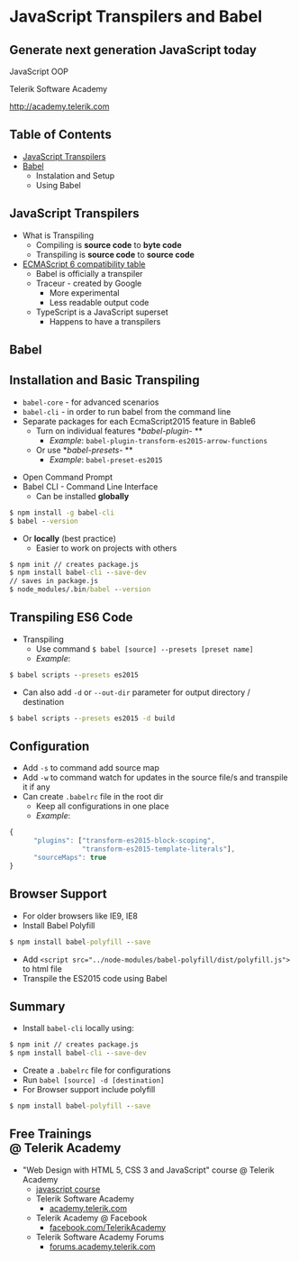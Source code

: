 <!-- section start -->
<!-- attr: { id:'', class:'slide-title', showInPresentation:true, hasScriptWrapper:true } -->
# JavaScript Transpilers and Babel
## Generate next generation JavaScript today
<article class="signature">
	<p class="signature-course">JavaScript OOP</p>
	<p class="signature-initiative">Telerik Software Academy</p>
	<a href="http://academy.telerik.com " class="signature-link">http://academy.telerik.com </a>
</div>

<!-- attr: { id:'', showInPresentation:true, hasScriptWrapper:true } -->
# Table of Contents
- [JavaScript Transpilers](#js-transpilers)
- [Babel](#babel)
  - Instalation and Setup
  - Using Babel


<!-- section start -->

<!-- attr: { id:'js-transpilers', class:'slide-section', showInPresentation:true, hasScriptWrapper:true } -->
# JavaScript Transpilers

<!-- attr: { showInPresentation:true, hasScriptWrapper:true } -->
<!-- # JavaScript Transpilers -->
- What is Transpiling
  - Compiling is **source code** to **byte code**
  - Transpiling is **source code** to **source code**
- [ECMAScript 6 compatibility table](http://kangax.github.io/compat-table/es6/)
  - Babel is officially a  transpiler
  - Traceur - created by Google
    - More experimental
    - Less readable output code
  - TypeScript is a JavaScript superset
    - Happens to have a transpilers




<!-- section start -->

<!-- attr: { id:'babel', class:'slide-section', showInPresentation:true, hasScriptWrapper:true } -->
# Babel
## Installation and Basic Transpiling

<!-- attr: { showInPresentation:true, hasScriptWrapper:true } -->
<!-- # Babel -->
- `babel-core` - for advanced scenarios
- `babel-cli` - in order to run babel from the command line
- Separate packages for each EcmaScript2015 feature in Bable6 
  - Turn on individual features **babel-plugin-* **
    - _Example_: `babel-plugin-transform-es2015-arrow-functions`
  - Or use **babel-presets-* **
    - _Example_: `babel-preset-es2015`

<!-- attr: { showInPresentation:true, hasScriptWrapper:true } -->
<!-- # Installation -->
- Open Command Prompt
- Babel CLI - Command Line Interface
  - Can be installed **globally**

```cmd
$ npm install -g babel-cli
$ babel --version
```
  - Or **locally** (best practice)
    - Easier to work on projects with others

```cmd
$ npm init // creates package.js
$ npm install babel-cli --save-dev
// saves in package.js
$ node_modules/.bin/babel --version
```

<!-- attr: { showInPresentation:true, hasScriptWrapper:true } -->
# Transpiling ES6 Code
- Transpiling
  - Use command `$ babel [source] --presets [preset name]`
  - _Example_:
```cmd
$ babel scripts --presets es2015
```
  - Can also add `-d` or `--out-dir` parameter for output directory / destination
```cmd
$ babel scripts --presets es2015 -d build
```

<!-- attr: { showInPresentation:true, hasScriptWrapper:true } -->
# Configuration
- Add `-s` to command add source map
- Add `-w` to command watch for updates in the source file/s and transpile it if any
- Can create `.babelrc` file in the root dir
  - Keep all configurations in one place
  - _Example_:
```js
{ 
      "plugins": ["transform-es2015-block-scoping",
                  "transform-es2015-template-literals"],
      "sourceMaps": true
}
```

<!-- attr: { class:'slide-section demo', showInPresentation:true, hasScriptWrapper:true } -->
<!-- # Transpiling ES6 Code
## [Demo]() -->



<!-- section start -->

<!-- attr: { id:'browser-support', class:'slide-section', showInPresentation:true, hasScriptWrapper:true } -->
<!-- # Babel
## Browser Support -->

<!-- attr: { showInPresentation:true, hasScriptWrapper:true } -->
# Browser Support
- For older browsers like IE9, IE8
- Install Babel Polyfill

```cmd
$ npm install babel-polyfill --save
```
- Add `<script src="../node-modules/babel-polyfill/dist/polyfill.js">` to html file
- Transpile the ES2015 code using Babel



<!-- section start -->

<!-- attr: { id:'summary', class:'slide-section', showInPresentation:true, hasScriptWrapper:true } -->
<!-- # Summary -->

<!-- attr: { showInPresentation:true, hasScriptWrapper:true } -->
# Summary
- Install `babel-cli` locally using:
```cmd
$ npm init // creates package.js
$ npm install babel-cli --save-dev
```
- Create a `.babelrc` file for configurations
- Run ```babel [source] -d [destination]```
- For Browser support include polyfill

```cmd
$ npm install babel-polyfill --save
```

<!-- Questions -->
<!-- section start -->
<!-- attr: { hasScriptWrapper:true, class:"slide-questions", id:"questions" } -->
<!-- # JavaScript Transpilers and Babel
## Questions? -->


<!-- attr: { showInPresentation: true, hasScriptWrapper: true, style:'font-size: 0.9em' } -->
# Free Trainings<br/>@ Telerik Academy
- "Web Design with HTML 5, CSS 3 and JavaScript" course @ Telerik Academy
    - [javascript course](http://academy.telerik.com/student-courses/web-design-and-ui/javascript-fundamentals/about)
  - Telerik Software Academy
    - [academy.telerik.com](academy.telerik.com)
  - Telerik Academy @ Facebook
    - [facebook.com/TelerikAcademy](facebook.com/TelerikAcademy)
  - Telerik Software Academy Forums
    - [forums.academy.telerik.com](http://telerikacademy.com/Forum/Home)

<!-- <img class="slide-image" showInPresentation="true"  src="imgs/pic00.png" style="top:58.18%; left:90.52%; width:16.97%; z-index:-1" /> -->
